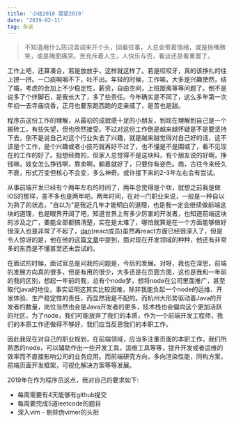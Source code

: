 ```yaml
---
title: '小结2018 展望2019'
date: '2019-02-11'
tag: 杂谈
---
```


> 不知道用什么陈词滥调来开个头，回看往事，人总会带着情绪，或是扬嘴微笑，或是掩面痛哭。苦充斥着人生，人快乐与否，看淡还是看重罢了。

工作上吧，还算凑合，若是放放手，这样就这样了。若是咬咬牙，真的该挣扎的往上拼一拼。一口痰啊咽不下，吐不出。年轻的时候，工作嘛，大多是兴趣使然，结了婚，考虑的会加上不少稳定性，薪资，自由空间，上班距离等等问题了。倒不是说多了个绊脚石，是我长大了，多了些责任。今年确实是不同了，这么多年第一次年初一去寺庙烧香，正月也要东跑西跑的走亲戚了，是苦也是甜。

程序员这份工作的理解，从最初的成就感十足的小朋友，到现在理解到自己是一个搬砖工，有些失望，但也欣然接受。不过对这份工作倒是越来越怀疑是不是要坚持下去，倒不是说自己对这个行业失去了兴趣，就是越来越觉得对自己好的话，这不该是个工作，是个兴趣或者小技巧就再好不过了，也不懂是不是围城了，看不见现在的工作的好了。挺想经商的，但家人总觉得不是这块料，有个朋友说的好啊，挣钱嘛，妓女怎么挣钱啊，靠卖啊，躺着就好了，只要你有姿色。商，古往今来经久不衰，形式万变但核心不会变，多么神奇。或许接下来的2-3年左右会有尝试。

从事前端开发已经有个两年左右的时间了，两年总觉得是个坎，就想之前我是做iOS的那样，差不多也是两年吧。两年时间，在对一门职业来说，一般是一种自以为熟了的状态，"自以为"是我近几年才能明白的道理，也是我一定会继续做前端这块的道理，也是眼界开阔了吧，知道世界上有多少厉害的开发者，也知道前端这块的涉及之广，要能全部都搞清楚，实在是太难了，哪怕就算是在一个方面能够做好很深入也是非常了不起了，[dan](https://mobile.twitter.com/dan_abramov)(react成员)虽然再react方面已经很深入了，但是令人惊讶的是，他在他的这篇[文章](https://overreacted.io/zh-hans/things-i-dont-know-as-of-2018/)中提到，面对现在开发领域的种种，他还有非常多的东西是不懂甚至还未尝试的。

在面试的时候，面试官总是问我的问题是，今后的发展。对呀，我也在深思，前端的发展方向真的很多，但是有用的很少，大多还是在页面方面，这也是我和一年前的我的区别，想起一年前的我，总有个node梦，想将node在公司里面推广，甚至取代java的地位，事实证明这其实比较困难，除非我能负起一个node的运维、开发体验、生产稳定性的责任，而显然我是不配的。而杭州大形势驱动着Java的开发者的数量，岗位当然也会是Java开发者的更多，技术栈也会偏向这个更加活跃的社区，为了node，我们可能放弃了我们的本质，作为一个前端开发工程师，我们的本质工作还做得不够好，我们应当反思我们的本职工作。

因此我现在对自己的职业规划，在前端领域，应当多注重页面的本职工作，我们所熟悉的node，可以辅助作出一些开发工具，运维工具等等，提升开发或者运维的效率而不直接影响公司的业务应用。而前端研究方向，多向渲染性能，同构方案，前端页面开发框架，可视化解决方案等等发展。

2019年在作为程序员这点，我对自己的要求如下:

- 每周需要有4天能够有github提交
- 每周要完成5道leetcode的题目
- 深入vim - 剔除伪vimer的头衔


